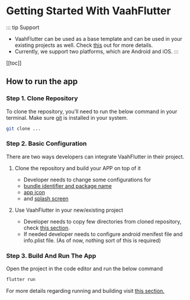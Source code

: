 # Getting Started With VaahFlutter

::: tip Support
- VaahFlutter can be used as a base template and can be used in your existing projects as well. Check [this](./update-basic-configs.md) out for more details.
- Currently, we support two platforms, which are Android and iOS.
:::

[[toc]]

## How to run the app

### Step 1. Clone Repository

To clone the repository, you'll need to run the below command in your terminal. Make sure [git](https://git-scm.com/downloads) is installed in your system.

```bash
git clone ...
```

### Step 2. Basic Configuration

There are two ways developers can integrate VaahFlutter in their project.

1. Clone the repository and build your APP on top of it
    - Developer needs to change some configurations for
    - [bundle identifier and package name](update-basic-configs.md#_1-clone-the-repository-and-build-your-app-on-top-of-it)
    - [app icon](update-basic-configs.md#_3-change-app-icon)
    - and [splash screen](update-basic-configs.md#_4-change-splash-screen)

2. Use VaahFlutter in your new/existing project
    - Developer needs to copy few directories from cloned repository, check [this section](./update-basic-configs.md#_2-use-vaahflutter-in-your-new-existing-project).
    - If needed developer needs to configure android menifest file and info.plist file. (As of now, nothing sort of this is required)

### Step 3. Build And Run The App

Open the project in the code editor and run the below command

```bash
flutter run
```

For more details regarding running and building visit [this section.](./running-and-building.md)